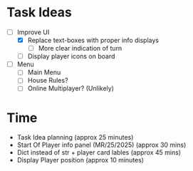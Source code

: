 # Task Ideas

- [ ] Improve UI
    - [x] Replace text-boxes with proper info displays
        - [ ] More clear indication of turn
    - [ ] Display player icons on board
- [ ] Menu
    - [ ] Main Menu
    - [ ] House Rules?
    - [ ] Online Multiplayer? (Unlikely)

# Time

- Task Idea planning (approx 25 minutes)
- Start Of Player info panel (MR/25/2025) (approx 30 mins)
- Dict instead of str + player card lables (approx 45 mins)
- Display Player position (approx 10 minutes)

